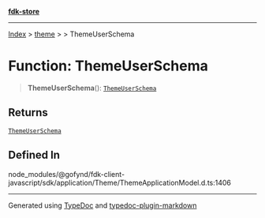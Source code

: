 [**fdk-store**](../../../README.md)
***

[Index](../../../API.md) > [theme](../../README.md) > [<internal>](../README.md) > ThemeUserSchema

# Function: ThemeUserSchema

> **ThemeUserSchema**(): [`ThemeUserSchema`](../type-aliases/type-alias.ThemeUserSchema.md)

## Returns

[`ThemeUserSchema`](../type-aliases/type-alias.ThemeUserSchema.md)

## Defined In

node\_modules/@gofynd/fdk-client-javascript/sdk/application/Theme/ThemeApplicationModel.d.ts:1406

***
Generated using [TypeDoc](https://typedoc.org/) and [typedoc-plugin-markdown](https://www.npmjs.com/package/typedoc-plugin-markdown)

